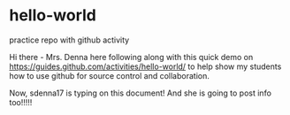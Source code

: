 # hello-world
practice repo with github activity

Hi there - Mrs. Denna here following along with this quick demo on 
https://guides.github.com/activities/hello-world/ to help show my students 
how to use github for source control and collaboration.

Now, sdenna17 is typing on this document!  And she is going to post info too!!!!!
